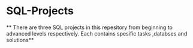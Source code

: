 # SQL-Projects

** There are three SQL projects in this repesitory from beginning to advanced levels respectively. Each contains spesific tasks ,databses and solutions**

